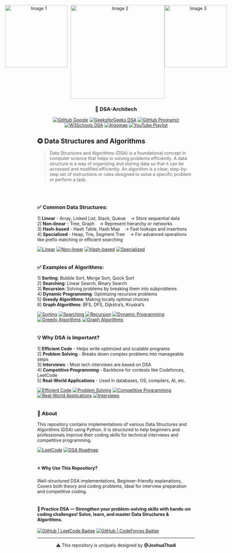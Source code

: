 <!-- README.md for Data Structures and Algorithms Repository -->

<p align="center" style="display: flex; justify-content: center;">
  <img src="https://cdn.devdojo.com/images/october2021/graph.gif" alt="Image 1" width="200px" style="margin-right: 10px;">
  <img src="https://cdn.prod.website-files.com/5e6e40d40f8bc39164b5c4e9/64e4bb21571af3c19c26b3a2_github.webp" alt="Image 2" width="300px">
  <img src="https://miro.medium.com/v2/resize:fit:800/1*gVJYUUE_rBHcpE5XB2s5ag.gif" alt="Image 3" width="200px">
</p>


  <h3 align="center"> 🌟 DSA-Architech</h3>
  
  <p align="center">
    <a href="https://techdevguide.withgoogle.com/paths/data-structures-and-algorithms/?no-filter=true#linear">
  <img src="https://img.shields.io/badge/Github-Google Architech-%23FFC72C?style=for-the-badge&logo=github&logoColor=%ffffff&text=|&color=%23FFC72C&text=Google" alt="GitHub Google"></a>
    <a href="https://www.geeksforgeeks.org/dsa-tutorial-learn-data-structures-and-algorithms/">
      <img src="https://img.shields.io/badge/GeeksforGeeks-Github-%2329AB87?style=for-the-badge&logo=geeksforgeeks&logoColor=%ffffff" alt="GeeksforGeeks DSA"></a>
    <a href="https://www.programiz.com/dsa">
  <img src="https://img.shields.io/badge/Github-Programiz-%23318CE7?style=for-the-badge&logo=github&logoColor=%ffffff" alt="GitHub Programiz"></a>
    <a href="https://www.w3schools.com/dsa/">
      <img src="https://img.shields.io/badge/W3Schools-Github-%2350C878?style=for-the-badge&logo=w3schools&logoColor=%ffffff" alt="W3Schools DSA"></a>
<a href="https://algomap.io/">
  <img src="https://img.shields.io/badge/Github-Algomap-%2300C8F4?style=for-the-badge&logo=algolia&logoColor=%ffffff" alt="Algomap"></a>
<a href="https://www.youtube.com/watch?v=Qmt0QwzEmh0&list=PLDV1Zeh2NRsB6SWUrDFW2RmDotAfPbeHu" target="_blank">
  <img src="https://img.shields.io/badge/YouTube-DSA-BF616A?style=for-the-badge&logo=youtube&logoColor=white" alt="YouTube Playlist"></a>


  </p>

<h2>✪ Data Structures and Algorithms </h2>

>Data Structures and Algorithms (DSA) is a foundational concept in computer science that helps in solving problems efficiently.
A data structure is a way of organizing and storing data so that it can be accessed and modified efficiently. An algorithm is a clear, step-by-step set of instructions or rules designed to solve a specific problem or perform a task.

<br>

<div><p><h1></h1></p></div>

<h3>✅ Common Data Structures:</h3>

1] <b>Linear</b> - Array, Linked List, Stack, Queue &nbsp;&nbsp;&nbsp;-> Store sequential data<br>
2] <b>Non-linear</b> - Tree, Graph &nbsp;&nbsp;&nbsp;-> Represent hierarchy or networks<br>
3] <b>Hash-based</b> - Hash Table, Hash Map &nbsp;&nbsp;&nbsp;-> Fast lookups and insertions<br>
4] <b>Specialized</b> - Heap, Trie, Segment Tree &nbsp;&nbsp;&nbsp;-> For advanced operations like prefix matching or efficient searching<br>

<a href="https://www.geeksforgeeks.org/data-structures/array/"><img src="https://img.shields.io/badge/Linear-grey?style=for-the-badge" alt="Linear" /></a>
<a href="https://www.geeksforgeeks.org/data-structures/tree/"><img src="https://img.shields.io/badge/Non--linear-grey?style=for-the-badge" alt="Non-linear" /></a>
<a href="https://www.geeksforgeeks.org/hashing-data-structure/"><img src="https://img.shields.io/badge/Hash--based-grey?style=for-the-badge" alt="Hash-based" /></a>
<a href="https://www.geeksforgeeks.org/advanced-data-structures/"><img src="https://img.shields.io/badge/Specialized-grey?style=for-the-badge" alt="Specialized" /></a>


<div><p><h1></h1></p></div>

<h3>✅ Examples of Algorithms:</h3>

1] <b>Sorting</b>: Bubble Sort, Merge Sort, Quick Sort<br>
2] <b>Searching</b>: Linear Search, Binary Search<br>
3] <b>Recursion</b>: Solving problems by breaking them into subproblems<br>
4] <b>Dynamic Programming</b>: Optimizing recursive problems<br>
5] <b>Greedy Algorithms</b>: Making locally optimal choices<br>
6] <b>Graph Algorithms</b>: BFS, DFS, Dijkstra’s, Kruskal’s<br>

<a href="https://www.geeksforgeeks.org/sorting-algorithms/"><img src="https://img.shields.io/badge/Sorting-grey?style=for-the-badge" alt="Sorting" /></a>
<a href="https://www.geeksforgeeks.org/searching-algorithms/"><img src="https://img.shields.io/badge/Searching-grey?style=for-the-badge" alt="Searching" /></a>
<a href="https://www.geeksforgeeks.org/recursion/"><img src="https://img.shields.io/badge/Recursion-grey?style=for-the-badge" alt="Recursion" /></a>
<a href="https://www.geeksforgeeks.org/dynamic-programming/"><img src="https://img.shields.io/badge/Dynamic%20Programming-grey?style=for-the-badge" alt="Dynamic Programming" /></a>
<a href="https://www.geeksforgeeks.org/greedy-algorithms/"><img src="https://img.shields.io/badge/Greedy%20Algorithms-grey?style=for-the-badge" alt="Greedy Algorithms" /></a>
<a href="https://www.geeksforgeeks.org/graph-data-structure-and-algorithms/"><img src="https://img.shields.io/badge/Graph%20Algorithms-grey?style=for-the-badge" alt="Graph Algorithms" /></a>


<div><p><h1></h1></p></div>

<h3>💡 Why DSA is Important?</h3>

1] <b>Efficient Code</b> - Helps write optimized and scalable programs<br>
2] <b>Problem Solving</b> - Breaks down complex problems into manageable steps<br>
3] <b>Interviews</b> - Most tech interviews are based on DSA<br>
4] <b>Competitive Programming</b> - Backbone for contests like Codeforces, LeetCode<br>
5] <b>Real-World Applications</b> - Used in databases, OS, compilers, AI, etc.<br>

<a href="https://www.geeksforgeeks.org/understanding-efficiency-when-working-with-data-structures-and-algorithms/"><img src="https://img.shields.io/badge/Efficient%20Code-grey?style=for-the-badge" alt="Efficient Code" /></a>
<a href="https://www.geeksforgeeks.org/most-asked-dsa-interview-problems-for-beginners/"><img src="https://img.shields.io/badge/Problem%20Solving-grey?style=for-the-badge" alt="Problem Solving" /></a>
<a href="https://www.geeksforgeeks.org/competitive-programming-a-complete-guide/"><img src="https://img.shields.io/badge/Competitive%20Programming-grey?style=for-the-badge" alt="Competitive Programming" /></a>
<a href="https://www.geeksforgeeks.org/real-time-application-of-data-structures/"><img src="https://img.shields.io/badge/Real--World%20Applications-grey?style=for-the-badge" alt="Real-World Applications" /></a>
<a href="https://www.geeksforgeeks.org/top-100-data-structure-and-algorithms-dsa-interview-questions-topic-wise/"><img src="https://img.shields.io/badge/Interviews-grey?style=for-the-badge" alt="Interviews" /></a>

<div><p><h1></h1></p></div>
  
  <h3 align="left">📌 About</h3>
  <p>This repository contains implementations of various Data Structures and Algorithms (DSA) using Python. It is structured to help beginners and professionals improve their coding skills for technical interviews and competitive programming.</p>

  <a href="https://leetcode.com/u/hOrjU0YmRs/" target="_blank">
  <img alt="LeetCode" src="https://img.shields.io/badge/LeetCode-MasterJudah-%23FFA116?style=for-the-badge&logo=leetcode&logoColor=black&labelColor=white" /></a>
  <a href="https://github.com/JoshuaThadi/Data-Structures-and-Algorithms/blob/main/DSA-roadmap.md" target="_blank">
  <img src="https://img.shields.io/badge/DSA_Roadmap-grey?style=for-the-badge&logo=github" alt="DSA Roadmap">
</a>

<div><p><h1></h1></p></div>
  
  <h4 align="left">⭐ Why Use This Repository?</h4>
  <p>
     Well-structured DSA implementations,
     Beginner-friendly explanations,
     Covers both theory and coding problems,
     Ideal for interview preparation and competitive coding.
  </p>

<div><p><h1></h1></p></div>

<h4>🚀 Practice DSA — Strengthen your problem-solving skills with hands-on coding challenges! Solve, learn, and master Data Structures & Algorithms.</h4>
<a href="https://leetcode.com/" target="_blank">
    <img src="https://img.shields.io/badge/GitHub%20|%20LeetCode-6e6e6e?style=for-the-badge&logo=leetcode&logoColor=white&labelColor=FFA116&label=LeetCode" alt="GitHub | LeetCode Badge"></a>
<a href="https://codeforces.com/profile/YOUR_CODEFORCES_USERNAME" target="_blank">
    <img src="https://img.shields.io/badge/GitHub%20|%20CodeForces-6e6e6e?style=for-the-badge&logo=codeforces&logoColor=white&labelColor=1F8ACB&label=CodeForces" alt="GitHub | CodeForces Badge">
</a>

---

<div align="center">
⚠️ This repository is uniquely designed by <strong>@JoshuaThadi</strong>
</div>
  
</div>



